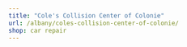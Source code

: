 ```yaml
---
title: "Cole's Collision Center of Colonie"
url: /albany/coles-collision-center-of-colonie/
shop: car repair
---
```

